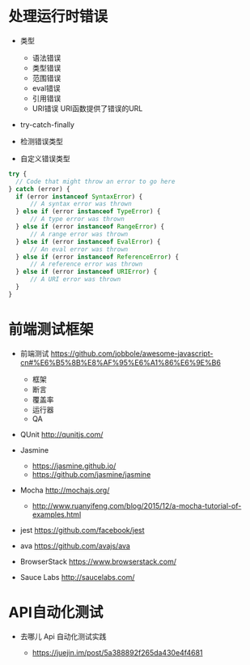 # 处理运行时错误

- 类型

  - 语法错误
  - 类型错误
  - 范围错误
  - eval错误
  - 引用错误
  - URI错误 URI函数提供了错误的URL

- try-catch-finally

- 检测错误类型

- 自定义错误类型

```javascript
try {
  // Code that might throw an error to go here
} catch (error) {
  if (error instanceof SyntaxError) {
      // A syntax error was thrown
  } else if (error instanceof TypeError) {
      // A type error was thrown
  } else if (error instanceof RangeError) {
      // A range error was thrown
  } else if (error instanceof EvalError) {
      // An eval error was thrown
  } else if (error instanceof ReferenceError) {
      // A reference error was thrown
  } else if (error instanceof URIError) {
      // A URI error was thrown
  }
}
```

# 前端测试框架


- 前端测试 https://github.com/jobbole/awesome-javascript-cn#%E6%B5%8B%E8%AF%95%E6%A1%86%E6%9E%B6
    - 框架
    - 断言
    - 覆盖率
    - 运行器
    - QA
- QUnit <http://qunitjs.com/>
- Jasmine

  - <https://jasmine.github.io/>
  - <https://github.com/jasmine/jasmine>
- Mocha <http://mochajs.org/>

  - <http://www.ruanyifeng.com/blog/2015/12/a-mocha-tutorial-of-examples.html>


- jest <https://github.com/facebook/jest>

- ava <https://github.com/avajs/ava>

- BrowserStack <https://www.browserstack.com/>

- Sauce Labs <http://saucelabs.com/>

# API自动化测试

- 去哪儿 Api 自动化测试实践

  - <https://juejin.im/post/5a388892f265da430e4f4681>
